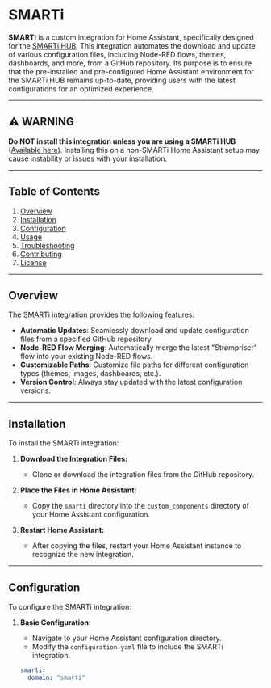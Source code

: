 # SMARTi

**SMARTi** is a custom integration for Home Assistant, specifically designed for the [SMARTi HUB](https://www.smarti.dev/smarti-store/p/smarti-hub-63mmp-lfckw-7l3tx). This integration automates the download and update of various configuration files, including Node-RED flows, themes, dashboards, and more, from a GitHub repository. Its purpose is to ensure that the pre-installed and pre-configured Home Assistant environment for the SMARTi HUB remains up-to-date, providing users with the latest configurations for an optimized experience.

---

## ⚠️ WARNING

**Do NOT install this integration unless you are using a SMARTi HUB** ([Available here](https://www.smarti.dev/smarti-store/p/smarti-hub-63mmp-lfckw-7l3tx)). Installing this on a non-SMARTi Home Assistant setup may cause instability or issues with your installation.

---

## Table of Contents

1. [Overview](#overview)
2. [Installation](#installation)
3. [Configuration](#configuration)
4. [Usage](#usage)
5. [Troubleshooting](#troubleshooting)
6. [Contributing](#contributing)
7. [License](#license)

---

## Overview

The SMARTi integration provides the following features:

- **Automatic Updates**: Seamlessly download and update configuration files from a specified GitHub repository.
- **Node-RED Flow Merging**: Automatically merge the latest "Strømpriser" flow into your existing Node-RED flows.
- **Customizable Paths**: Customize file paths for different configuration types (themes, images, dashboards, etc.).
- **Version Control**: Always stay updated with the latest configuration versions.

---

## Installation

To install the SMARTi integration:

1. **Download the Integration Files:**
   - Clone or download the integration files from the GitHub repository.

2. **Place the Files in Home Assistant:**
   - Copy the `smarti` directory into the `custom_components` directory of your Home Assistant configuration.

3. **Restart Home Assistant:**
   - After copying the files, restart your Home Assistant instance to recognize the new integration.

---

## Configuration

To configure the SMARTi integration:

1. **Basic Configuration**:
   - Navigate to your Home Assistant configuration directory.
   - Modify the `configuration.yaml` file to include the SMARTi integration.

   ```yaml
   smarti:
     domain: "smarti"
